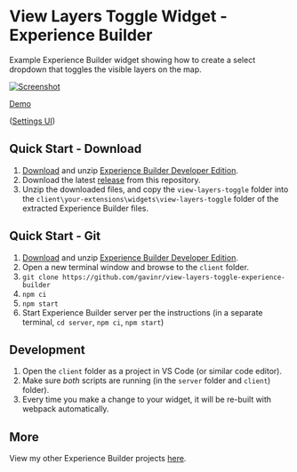 # View Layers Toggle Widget - Experience Builder

Example Experience Builder widget showing how to create a select dropdown that toggles the visible layers on the map.

[![Screenshot](https://github.com/gavinr/view-layers-toggle-experience-builder/raw/master/view-layers-toggle.gif)](https://gavinr.github.io/view-layers-toggle-experience-builder/)

[Demo](https://gavinr.github.io/view-layers-toggle-experience-builder/)

([Settings UI](https://github.com/gavinr/view-layers-toggle-experience-builder/blob/master/settings-ui-screenshot.png))

## Quick Start - Download

1. [Download](https://developers.arcgis.com/downloads/apis-and-sdks?product=arcgis-experience-builder) and unzip [Experience Builder Developer Edition](https://developers.arcgis.com/experience-builder/).
2. Download the latest [release](https://github.com/gavinr/view-layers-toggle-experience-builder/releases) from this repository.
3. Unzip the downloaded files, and copy the `view-layers-toggle` folder into the `client\your-extensions\widgets\view-layers-toggle` folder of the extracted Experience Builder files.

## Quick Start - Git

1. [Download](https://developers.arcgis.com/downloads/apis-and-sdks?product=arcgis-experience-builder) and unzip [Experience Builder Developer Edition](https://developers.arcgis.com/experience-builder/).
2. Open a new terminal window and browse to the `client` folder.
3. `git clone https://github.com/gavinr/view-layers-toggle-experience-builder`
4. `npm ci`
5. `npm start`
6. Start Experience Builder server per the instructions (in a separate terminal, `cd server`, `npm ci`, `npm start`)

## Development

1. Open the `client` folder as a project in VS Code (or similar code editor).
1. Make sure *both* scripts are running (in the `server` folder and `client`) folder).
1. Every time you make a change to your widget, it will be re-built with webpack automatically.

## More

View my other Experience Builder projects [here](https://github.com/gavinr?tab=repositories&q=experience-builder).
